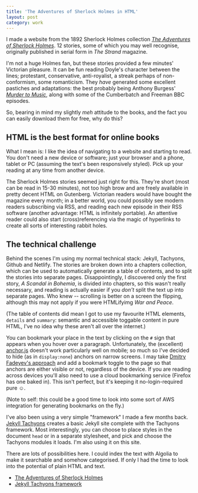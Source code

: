 ```yaml
---
title: 'The Adventures of Sherlock Holmes in HTML'
layout: post
category: work
---
```


I made a website from the 1892 Sherlock Holmes collection <cite><a href="https://www.adventuresofsherlockholmes.co.uk">The Adventures of Sherlock Holmes</a></cite>. 12 stories, some of which you may well recognise, originally published in serial form in <cite>The Strand</cite> magazine.

I'm not a huge Holmes fan, but these stories provided a few minutes' Victorian pleasure. It can be fun reading Doyle's character between the lines; protestant, conservative, anti-royalist, a streak perhaps of non-conformism, some romanticism. They _have_ generated some excellent pastiches and adaptations: the best probably being Anthony Burgess' <cite><a href="https://en.wikipedia.org/wiki/The_Devil%27s_Mode">Murder to Music</a></cite>, along with some of the Cumberbatch and Freeman BBC episodes.

So, bearing in mind my slightly _meh_ attitude to the books, and the fact you can easily download them for free, why do this?

## HTML is the best format for online books

What I mean is: I like the idea of navigating to a website and starting to read. You don't need a new device or software; just your browser and a phone, tablet or PC (assuming the text's been responsively styled). Pick up your reading at any time from another device.

The Sherlock Holmes stories seemed just right for this. They're short (most can be read in 15-30 minutes), not too high brow and are freely available in pretty decent HTML on Gutenberg. Victorian readers would have bought the magazine every month; in a better world, you could possibly see modern readers subscribing via RSS, and reading each new episode in their RSS software (another advantage: HTML is infinitely portable). An attentive reader could also start (cross)referencing via the magic of hyperlinks to create all sorts of interesting rabbit holes.

## The technical challenge

Behind the scenes I'm using my normal technical stack: Jekyll, Tachyons, Github and Netlify. The stories are broken down into a chapters collection, which can be used to automatically generate a table of contents, and to split the stories into separate pages. Disappointingly, I discovered only the first story, <cite>A Scandal in Bohemia</cite>, is divided into chapters, so this wasn't really necessary, and reading is actually easier if you _don't_ split the text up into separate pages. Who knew -- scrolling is better on a screen the flipping, although this may not apply if you were HTMLifyimg <cite>War and Peace</cite>.

(The table of contents did mean I got to use my favourite HTML elements, `details` and `summary`: semantic and accessible toggable content in pure HTML, I've no idea why these aren't all over the internet.)

You can bookmark your place in the text by clicking on the `#` sign that appears when you hover over a paragraph. Unfortunately, the (excellent) [anchor.js](https://www.bryanbraun.com/anchorjs/) doesn't work particularly well on mobile; so much so I've decided to hide (as in `display:none`) anchors on narrow screens. I may take [Dmitry Fadeyev's approach](http://leonidandreyev.com/judas-1/) and add a bookmark toggle to the page so that anchors are either visible or not, regardless of the device. If you are reading across devices you'll also need to use a cloud bookmarking service (Firefox has one baked in). This isn't perfect, but it's keeping it no-login-required pure <span role="img" aria-label="Cheery face">☺️</span>.

(Note to self: this could be a good time to look into some sort of AWS integration for generating bookmarks on the fly.)

I've also been using a very simple "framework" I made a few months back. [Jekyll Tachyons](https://github.com/leonp/jekyll-tachyons) creates a basic Jekyll site complete with the Tachyons framework. Most interestingly, you can choose to place styles in the document `head` or in a separate stylesheet, and pick and choose the Tachyons modules it loads. I'm also using it on this site.

There are lots of possibilities here. I could index the text with Algolia to make it searchable and somehow categorised. If only I had the time to look into the potential of plain HTML and text.

- [The Adventures of Sherlock Holmes](https://www.adventuresofsherlockholmes.co.uk)
- [Jekyll Tachyons framework](https://github.com/leonp/jekyll-tachyons)
